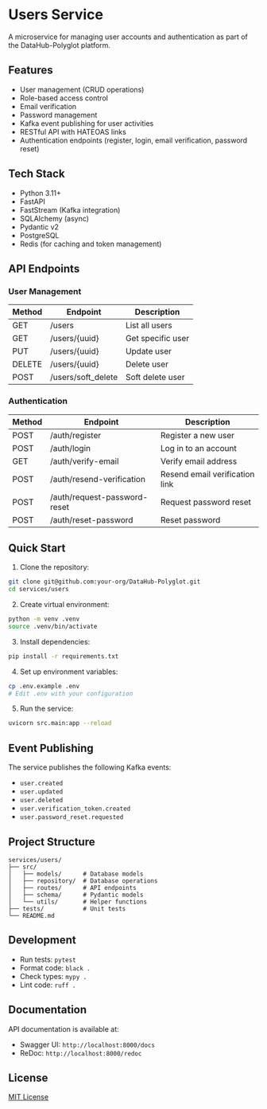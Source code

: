 # Users Service

A microservice for managing user accounts and authentication as part of the DataHub-Polyglot platform.

## Features

- User management (CRUD operations)
- Role-based access control
- Email verification
- Password management
- Kafka event publishing for user activities
- RESTful API with HATEOAS links
- Authentication endpoints (register, login, email verification, password reset)

## Tech Stack

- Python 3.11+
- FastAPI
- FastStream (Kafka integration)
- SQLAlchemy (async)
- Pydantic v2
- PostgreSQL
- Redis (for caching and token management)

## API Endpoints

### User Management
| Method | Endpoint              | Description                    |
|--------|----------------------|--------------------------------|
| GET    | /users              | List all users                 |
| GET    | /users/{uuid}       | Get specific user              |
| PUT    | /users/{uuid}       | Update user                    |
| DELETE | /users/{uuid}       | Delete user                    |
| POST   | /users/soft_delete  | Soft delete user               |

### Authentication
| Method | Endpoint                      | Description                          |
|--------|-------------------------------|--------------------------------------|
| POST   | /auth/register                | Register a new user                  |
| POST   | /auth/login                   | Log in to an account                 |
| GET    | /auth/verify-email            | Verify email address                 |
| POST   | /auth/resend-verification     | Resend email verification link       |
| POST   | /auth/request-password-reset  | Request password reset               |
| POST   | /auth/reset-password          | Reset password                       |

## Quick Start

1. Clone the repository:
```bash
git clone git@github.com:your-org/DataHub-Polyglot.git
cd services/users
```

2. Create virtual environment:
```bash
python -m venv .venv
source .venv/bin/activate
```

3. Install dependencies:
```bash
pip install -r requirements.txt
```

4. Set up environment variables:
```bash
cp .env.example .env
# Edit .env with your configuration
```

5. Run the service:
```bash
uvicorn src.main:app --reload
```

## Event Publishing

The service publishes the following Kafka events:
- `user.created`
- `user.updated`
- `user.deleted`
- `user.verification_token.created`
- `user.password_reset.requested`

## Project Structure

```
services/users/
├── src/
│   ├── models/      # Database models
│   ├── repository/  # Database operations
│   ├── routes/      # API endpoints
│   ├── schema/      # Pydantic models
│   └── utils/       # Helper functions
├── tests/           # Unit tests
└── README.md
```

## Development

- Run tests: `pytest`
- Format code: `black .`
- Check types: `mypy .`
- Lint code: `ruff .`

## Documentation

API documentation is available at:
- Swagger UI: `http://localhost:8000/docs`
- ReDoc: `http://localhost:8000/redoc`

## License

[MIT License](LICENSE)
